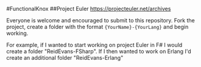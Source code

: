 #FunctionalKnox
##Project Euler
https://projecteuler.net/archives

Everyone is welcome and encouraged to submit to this repository.  Fork the project, create a folder with the format `{YourName}-{YourLang}` and begin working.

For example, if I wanted to start working on project Euler in F# I would create a folder "ReidEvans-FSharp".  If I then wanted to work on Erlang I'd create an additional folder "ReidEvans-Erlang"
